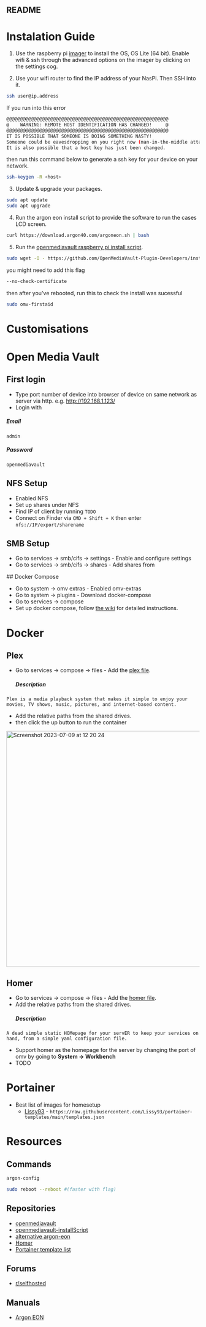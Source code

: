 ## README

# Instalation Guide

1. Use the raspberry pi [imager](https://www.raspberrypi.com/software/) to install the OS, OS Lite (64 bit). Enable wifi & ssh through the advanced options on the imager by clicking on the settings cog.

2. Use your wifi router to find the IP address of your NasPi. Then SSH into it.
```bash
ssh user@ip.address
```
If you run into this error
```bash
@@@@@@@@@@@@@@@@@@@@@@@@@@@@@@@@@@@@@@@@@@@@@@@@@@@@@@@@@@@
@    WARNING: REMOTE HOST IDENTIFICATION HAS CHANGED!     @
@@@@@@@@@@@@@@@@@@@@@@@@@@@@@@@@@@@@@@@@@@@@@@@@@@@@@@@@@@@
IT IS POSSIBLE THAT SOMEONE IS DOING SOMETHING NASTY!
Someone could be eavesdropping on you right now (man-in-the-middle attack)!
It is also possible that a host key has just been changed.
```
then run this command below to generate a ssh key for your device on your network.
```bash
ssh-keygen -R <host>
```

3. Update & upgrade your packages.
```bash
sudo apt update
sudo apt upgrade
```

4. Run the argon eon install script to provide the software to run the cases LCD screen.
```bash
curl https://download.argon40.com/argoneon.sh | bash
```

5. Run the [openmediavault raspberry pi install script](https://github.com/OpenMediaVault-Plugin-Developers/installScript#installation).
```bash
sudo wget -O - https://github.com/OpenMediaVault-Plugin-Developers/installScript/raw/master/install | sudo bash
```
you might need to add this flag
```bash
--no-check-certificate
```
then after you've rebooted, run this to check the install was sucessful
```bash
sudo omv-firstaid
```

# Customisations

# Open Media Vault

## First login
- Type port number of device into browser of device on same network as server via http. e.g. http://192.168.1.123/
- Login with
##### Email
```
admin
```
##### Password
```
openmediavault
```

## NFS Setup
- Enabled NFS
- Set up shares under NFS
- Find IP of client by running `TODO`
- Connect on Finder via `CMD + Shift + K` then enter `nfs://IP/export/sharename`

## SMB Setup
- Go to services -> smb/cifs -> settings - Enable and configure settings
- Go to services -> smb/cifs -> shares - Add shares from 

## Docker Compose
- Go to system -> omv extras - Enabled omv-extras
- Go to system -> plugins - Download docker-compose
- Go to services -> compose
- Set up docker compose, follow [the wiki](https://wiki.omv-extras.org/doku.php?id=omv6:omv6_plugins:docker_compose) for detailed instructions.
  
# Docker

## Plex
- Go to services -> compose -> files - Add the [plex file](docker-files/plex).
  ##### Description
```
Plex is a media playback system that makes it simple to enjoy your movies, TV shows, music, pictures, and internet-based content.
```
- Add the relative paths from the shared drives.
- then click the up button to run the container
<img width="615" alt="Screenshot 2023-07-09 at 12 20 24" src="https://github.com/JamieRey/Naspi/assets/89014982/17486bca-7a7a-43d0-abe0-103be337edac">

## Homer
- Go to services -> compose -> files - Add the [homer file](docker-files/homer).
- Add the relative paths from the shared drives.
  ##### Description
```
A dead simple static HOMepage for your servER to keep your services on hand, from a simple yaml configuration file.
```
- Support homer as the homepage for the server by changing the port of omv by going to **System -> Workbench**
- TODO

# Portainer

- Best list of images for homesetup
  - [Lissy93](https://github.com/Lissy93/portainer-templates) - `https://raw.githubusercontent.com/Lissy93/portainer-templates/main/templates.json`


# Resources

## Commands
```bash
argon-config
```
```bash
sudo reboot --reboot #(faster with flag)
````

## Repositories

- [openmediavault](https://github.com/openmediavault/openmediavault)
- [openmediavault-installScript](https://github.com/OpenMediaVault-Plugin-Developers/installScript)
- [alternative argon-eon](https://github.com/JeffCurless/argoneon)
- [Homer](https://github.com/bastienwirtz/homer)
- [Portainer template list](https://github.com/Lissy93/portainer-templates)

## Forums

- [r/selfhosted](https://www.reddit.com/r/selfhosted/)

## Manuals

- [Argon EON](https://cdn.shopify.com/s/files/1/0556/1660/2177/files/FOR_PRINT_EON_INSTRUCTION_MANUAL_20211215.pdf?v=1646124298)
